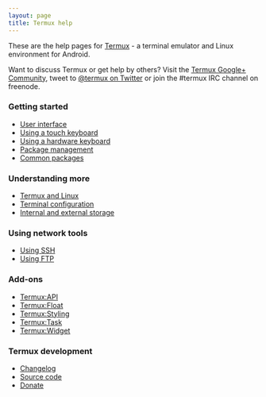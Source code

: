 ```yaml
---
layout: page
title: Termux help
---
```


These are the help pages for [Termux](https://termux.com) - a terminal emulator and Linux environment for Android.

Want to discuss Termux or get help by others? Visit the [Termux Google+ Community](https://plus.google.com/communities/101692629528551299417), tweet to [@termux on Twitter](https://twitter.com/termux) or join the #termux IRC channel on freenode.

### Getting started
- [User interface](user-interface.html)
- [Using a touch keyboard](touch-keyboard.html)
- [Using a hardware keyboard](hardware-keyboard.html)
- [Package management](package-management.html)
- [Common packages](common-packages.html)

### Understanding more
- [Termux and Linux](linux.html)
- [Terminal configuration](configuration.html)
- [Internal and external storage](storage.html)

### Using network tools
- [Using SSH](ssh.html)
- [Using FTP](ftp.html)

### Add-ons
- [Termux:API](add-on-api.html)
- [Termux:Float](add-on-float.html)
- [Termux:Styling](add-on-styling.html)
- [Termux:Task](add-on-task.html)
- [Termux:Widget](add-on-widget.html)

### Termux development
- [Changelog](changelog.html)
- [Source code](source-code.html)
- [Donate](donate.html)
